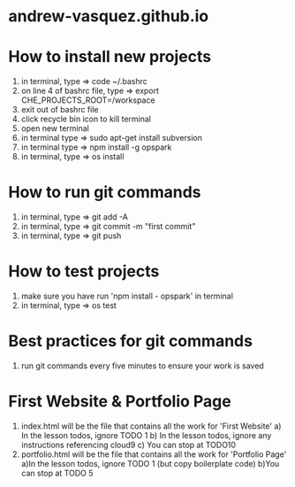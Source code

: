 # andrew-vasquez.github.io

# How to install new projects
1) in terminal, type => code ~/.bashrc
2) on line 4 of bashrc file, type => export CHE_PROJECTS_ROOT=/workspace
3) exit out of bashrc file
4) click recycle bin icon to kill terminal
5) open new terminal
6) in terminal type => sudo apt-get install subversion
7) in terminal type => npm install -g opspark
8) in terminal, type => os install

# How to run git commands
1) in terminal, type => git add -A
2) in terminal, type => git commit -m "first commit"
3) in terminal, type => git push

# How to test projects
1) make sure you have run 'npm install - opspark' in terminal
2) in terminal, type => os test

# Best practices for git commands
1) run git commands every five minutes to ensure your work is saved

# First Website & Portfolio Page
1) index.html will be the file that contains all the work for 'First Website'
    a) In the lesson todos, ignore TODO 1
    b) In the lesson todos, ignore any instructions referencing cloud9
    c) You can stop at TODO10
2) portfolio.html will be the file that contains all the work for 'Portfolio Page'
    a)In the lesson todos, ignore TODO 1 (but copy boilerplate code)
    b)You can stop at TODO 5